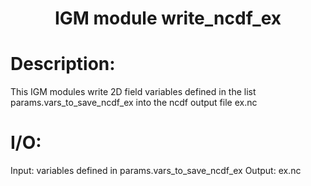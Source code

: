 ### <h1 align="center" id="title">IGM module write_ncdf_ex </h1>

# Description:

This IGM modules write 2D field variables defined in the list 
params.vars_to_save_ncdf_ex into the ncdf output file ex.nc

# I/O:

Input: variables defined in params.vars_to_save_ncdf_ex
Output: ex.nc
